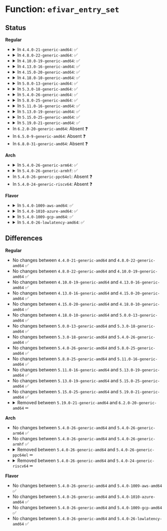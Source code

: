 # Function: <code>efivar_entry_set</code>

## Status
<b>Regular</b>
<ul>
<li>
<details>
<summary>In <code>4.4.0-21-generic-amd64</code>: ✅</summary>

```c
int efivar_entry_set(struct efivar_entry * entry, u32 attributes, long unsigned int size, void * data, struct list_head * head)
```

```json
{
  "name": "efivar_entry_set",
  "collision_type": "Unique Global",
  "inline_type": "No",
  "funcs": [
    {
      "addr": 18446744071585995824,
      "name": "efivar_entry_set",
      "external": true,
      "loc": "drivers/firmware/efi/vars.c:637",
      "file": "drivers/firmware/efi/vars.c",
      "inline": "seen, unknown",
      "caller_inline": [],
      "caller_func": [
        "drivers/firmware/efi/efivars.c:efivar_create",
        "drivers/firmware/efi/efivars.c:efivar_store_raw"
      ]
    }
  ],
  "symbols": [
    {
      "addr": 18446744071585995824,
      "name": "efivar_entry_set",
      "section": ".text",
      "bind": "STB_GLOBAL",
      "size": 446
    }
  ]
}
```
</details>
</li>
<li>
<details>
<summary>In <code>4.8.0-22-generic-amd64</code>: ✅</summary>

```c
int efivar_entry_set(struct efivar_entry * entry, u32 attributes, long unsigned int size, void * data, struct list_head * head)
```

```json
{
  "name": "efivar_entry_set",
  "collision_type": "Unique Global",
  "inline_type": "No",
  "funcs": [
    {
      "addr": 18446744071586402096,
      "name": "efivar_entry_set",
      "external": true,
      "loc": "drivers/firmware/efi/vars.c:627",
      "file": "drivers/firmware/efi/vars.c",
      "inline": "seen, unknown",
      "caller_inline": [],
      "caller_func": [
        "drivers/firmware/efi/efivars.c:efivar_create",
        "drivers/firmware/efi/efivars.c:efivar_store_raw"
      ]
    }
  ],
  "symbols": [
    {
      "addr": 18446744071586402096,
      "name": "efivar_entry_set",
      "section": ".text",
      "bind": "STB_GLOBAL",
      "size": 325
    }
  ]
}
```
</details>
</li>
<li>
<details>
<summary>In <code>4.10.0-19-generic-amd64</code>: ✅</summary>

```c
int efivar_entry_set(struct efivar_entry * entry, u32 attributes, long unsigned int size, void * data, struct list_head * head)
```

```json
{
  "name": "efivar_entry_set",
  "collision_type": "Unique Global",
  "inline_type": "No",
  "funcs": [
    {
      "addr": 18446744071586607904,
      "name": "efivar_entry_set",
      "external": true,
      "loc": "drivers/firmware/efi/vars.c:650",
      "file": "drivers/firmware/efi/vars.c",
      "inline": "seen, unknown",
      "caller_inline": [],
      "caller_func": [
        "drivers/firmware/efi/efivars.c:efivar_create",
        "drivers/firmware/efi/efivars.c:efivar_store_raw"
      ]
    }
  ],
  "symbols": [
    {
      "addr": 18446744071586607904,
      "name": "efivar_entry_set",
      "section": ".text",
      "bind": "STB_GLOBAL",
      "size": 333
    }
  ]
}
```
</details>
</li>
<li>
<details>
<summary>In <code>4.13.0-16-generic-amd64</code>: ✅</summary>

```c
int efivar_entry_set(struct efivar_entry * entry, u32 attributes, long unsigned int size, void * data, struct list_head * head)
```

```json
{
  "name": "efivar_entry_set",
  "collision_type": "Unique Global",
  "inline_type": "No",
  "funcs": [
    {
      "addr": 18446744071586733888,
      "name": "efivar_entry_set",
      "external": true,
      "loc": "drivers/firmware/efi/vars.c:650",
      "file": "drivers/firmware/efi/vars.c",
      "inline": "seen, unknown",
      "caller_inline": [],
      "caller_func": [
        "drivers/firmware/efi/efivars.c:efivar_create",
        "drivers/firmware/efi/efivars.c:efivar_store_raw"
      ]
    }
  ],
  "symbols": [
    {
      "addr": 18446744071586733888,
      "name": "efivar_entry_set",
      "section": ".text",
      "bind": "STB_GLOBAL",
      "size": 337
    }
  ]
}
```
</details>
</li>
<li>
<details>
<summary>In <code>4.15.0-20-generic-amd64</code>: ✅</summary>

```c
int efivar_entry_set(struct efivar_entry * entry, u32 attributes, long unsigned int size, void * data, struct list_head * head)
```

```json
{
  "name": "efivar_entry_set",
  "collision_type": "Unique Global",
  "inline_type": "No",
  "funcs": [
    {
      "addr": 18446744071587218320,
      "name": "efivar_entry_set",
      "external": true,
      "loc": "drivers/firmware/efi/vars.c:650",
      "file": "drivers/firmware/efi/vars.c",
      "inline": "seen, unknown",
      "caller_inline": [],
      "caller_func": [
        "drivers/firmware/efi/efivars.c:efivar_create",
        "drivers/firmware/efi/efivars.c:efivar_store_raw"
      ]
    }
  ],
  "symbols": [
    {
      "addr": 18446744071587218320,
      "name": "efivar_entry_set",
      "section": ".text",
      "bind": "STB_GLOBAL",
      "size": 345
    }
  ]
}
```
</details>
</li>
<li>
<details>
<summary>In <code>4.18.0-10-generic-amd64</code>: ✅</summary>

```c
int efivar_entry_set(struct efivar_entry * entry, u32 attributes, long unsigned int size, void * data, struct list_head * head)
```

```json
{
  "name": "efivar_entry_set",
  "collision_type": "Unique Global",
  "inline_type": "No",
  "funcs": [
    {
      "addr": 18446744071587518144,
      "name": "efivar_entry_set",
      "external": true,
      "loc": "drivers/firmware/efi/vars.c:650",
      "file": "drivers/firmware/efi/vars.c",
      "inline": "seen, unknown",
      "caller_inline": [],
      "caller_func": [
        "drivers/firmware/efi/efivars.c:efivar_create",
        "drivers/firmware/efi/efivars.c:efivar_store_raw"
      ]
    }
  ],
  "symbols": [
    {
      "addr": 18446744071587518144,
      "name": "efivar_entry_set",
      "section": ".text",
      "bind": "STB_GLOBAL",
      "size": 341
    }
  ]
}
```
</details>
</li>
<li>
<details>
<summary>In <code>5.0.0-13-generic-amd64</code>: ✅</summary>

```c
int efivar_entry_set(struct efivar_entry * entry, u32 attributes, long unsigned int size, void * data, struct list_head * head)
```

```json
{
  "name": "efivar_entry_set",
  "collision_type": "Unique Global",
  "inline_type": "No",
  "funcs": [
    {
      "addr": 18446744071587698352,
      "name": "efivar_entry_set",
      "external": true,
      "loc": "drivers/firmware/efi/vars.c:672",
      "file": "drivers/firmware/efi/vars.c",
      "inline": "seen, unknown",
      "caller_inline": [],
      "caller_func": [
        "drivers/firmware/efi/efivars.c:efivar_create",
        "drivers/firmware/efi/efivars.c:efivar_store_raw"
      ]
    }
  ],
  "symbols": [
    {
      "addr": 18446744071587698352,
      "name": "efivar_entry_set",
      "section": ".text",
      "bind": "STB_GLOBAL",
      "size": 374
    }
  ]
}
```
</details>
</li>
<li>
<details>
<summary>In <code>5.3.0-18-generic-amd64</code>: ✅</summary>

```c
int efivar_entry_set(struct efivar_entry * entry, u32 attributes, long unsigned int size, void * data, struct list_head * head)
```

```json
{
  "name": "efivar_entry_set",
  "collision_type": "Unique Global",
  "inline_type": "No",
  "funcs": [
    {
      "addr": 18446744071587977696,
      "name": "efivar_entry_set",
      "external": true,
      "loc": "drivers/firmware/efi/vars.c:659",
      "file": "drivers/firmware/efi/vars.c",
      "inline": "seen, unknown",
      "caller_inline": [],
      "caller_func": [
        "drivers/firmware/efi/efivars.c:efivar_create",
        "drivers/firmware/efi/efivars.c:efivar_store_raw"
      ]
    }
  ],
  "symbols": [
    {
      "addr": 18446744071587977696,
      "name": "efivar_entry_set",
      "section": ".text",
      "bind": "STB_GLOBAL",
      "size": 376
    }
  ]
}
```
</details>
</li>
<li>
<details>
<summary>In <code>5.4.0-26-generic-amd64</code>: ✅</summary>

```c
int efivar_entry_set(struct efivar_entry * entry, u32 attributes, long unsigned int size, void * data, struct list_head * head)
```

```json
{
  "name": "efivar_entry_set",
  "collision_type": "Unique Global",
  "inline_type": "No",
  "funcs": [
    {
      "addr": 18446744071588184896,
      "name": "efivar_entry_set",
      "external": true,
      "loc": "drivers/firmware/efi/vars.c:659",
      "file": "drivers/firmware/efi/vars.c",
      "inline": "seen, unknown",
      "caller_inline": [],
      "caller_func": [
        "drivers/firmware/efi/efivars.c:efivar_create",
        "drivers/firmware/efi/efivars.c:efivar_store_raw"
      ]
    }
  ],
  "symbols": [
    {
      "addr": 18446744071588184896,
      "name": "efivar_entry_set",
      "section": ".text",
      "bind": "STB_GLOBAL",
      "size": 376
    }
  ]
}
```
</details>
</li>
<li>
<details>
<summary>In <code>5.8.0-25-generic-amd64</code>: ✅</summary>

```c
int efivar_entry_set(struct efivar_entry * entry, u32 attributes, long unsigned int size, void * data, struct list_head * head)
```

```json
{
  "name": "efivar_entry_set",
  "collision_type": "Unique Global",
  "inline_type": "No",
  "funcs": [
    {
      "addr": 18446744071589053840,
      "name": "efivar_entry_set",
      "external": true,
      "loc": "drivers/firmware/efi/vars.c:659",
      "file": "drivers/firmware/efi/vars.c",
      "inline": "seen, unknown",
      "caller_inline": [],
      "caller_func": [
        "drivers/firmware/efi/efivars.c:efivar_create",
        "drivers/firmware/efi/efivars.c:efivar_store_raw"
      ]
    }
  ],
  "symbols": [
    {
      "addr": 18446744071589053840,
      "name": "efivar_entry_set",
      "section": ".text",
      "bind": "STB_GLOBAL",
      "size": 368
    }
  ]
}
```
</details>
</li>
<li>
<details>
<summary>In <code>5.11.0-16-generic-amd64</code>: ✅</summary>

```c
int efivar_entry_set(struct efivar_entry * entry, u32 attributes, long unsigned int size, void * data, struct list_head * head)
```

```json
{
  "name": "efivar_entry_set",
  "collision_type": "Unique Global",
  "inline_type": "No",
  "funcs": [
    {
      "addr": 18446744071589062448,
      "name": "efivar_entry_set",
      "external": true,
      "loc": "drivers/firmware/efi/vars.c:651",
      "file": "drivers/firmware/efi/vars.c",
      "inline": "seen, unknown",
      "caller_inline": [],
      "caller_func": [
        "drivers/firmware/efi/efivars.c:efivar_create",
        "drivers/firmware/efi/efivars.c:efivar_store_raw"
      ]
    }
  ],
  "symbols": [
    {
      "addr": 18446744071589062448,
      "name": "efivar_entry_set",
      "section": ".text",
      "bind": "STB_GLOBAL",
      "size": 368
    }
  ]
}
```
</details>
</li>
<li>
<details>
<summary>In <code>5.13.0-19-generic-amd64</code>: ✅</summary>

```c
int efivar_entry_set(struct efivar_entry * entry, u32 attributes, long unsigned int size, void * data, struct list_head * head)
```

```json
{
  "name": "efivar_entry_set",
  "collision_type": "Unique Global",
  "inline_type": "No",
  "funcs": [
    {
      "addr": 18446744071588949344,
      "name": "efivar_entry_set",
      "external": true,
      "loc": "drivers/firmware/efi/vars.c:651",
      "file": "drivers/firmware/efi/vars.c",
      "inline": "seen, unknown",
      "caller_inline": [],
      "caller_func": [
        "drivers/firmware/efi/efivars.c:efivar_create",
        "drivers/firmware/efi/efivars.c:efivar_store_raw"
      ]
    }
  ],
  "symbols": [
    {
      "addr": 18446744071588949344,
      "name": "efivar_entry_set",
      "section": ".text",
      "bind": "STB_GLOBAL",
      "size": 374
    }
  ]
}
```
</details>
</li>
<li>
<details>
<summary>In <code>5.15.0-25-generic-amd64</code>: ✅</summary>

```c
int efivar_entry_set(struct efivar_entry * entry, u32 attributes, long unsigned int size, void * data, struct list_head * head)
```

```json
{
  "name": "efivar_entry_set",
  "collision_type": "Unique Global",
  "inline_type": "No",
  "funcs": [
    {
      "addr": 18446744071589658464,
      "name": "efivar_entry_set",
      "external": true,
      "loc": "drivers/firmware/efi/vars.c:651",
      "file": "drivers/firmware/efi/vars.c",
      "inline": "seen, unknown",
      "caller_inline": [],
      "caller_func": [
        "drivers/firmware/efi/efivars.c:efivar_create",
        "drivers/firmware/efi/efivars.c:efivar_store_raw"
      ]
    }
  ],
  "symbols": [
    {
      "addr": 18446744071589658464,
      "name": "efivar_entry_set",
      "section": ".text",
      "bind": "STB_GLOBAL",
      "size": 374
    }
  ]
}
```
</details>
</li>
<li>
<details>
<summary>In <code>5.19.0-21-generic-amd64</code>: ✅</summary>

```c
int efivar_entry_set(struct efivar_entry * entry, u32 attributes, long unsigned int size, void * data, struct list_head * head)
```

```json
{
  "name": "efivar_entry_set",
  "collision_type": "Unique Global",
  "inline_type": "No",
  "funcs": [
    {
      "addr": 18446744071591161296,
      "name": "efivar_entry_set",
      "external": true,
      "loc": "drivers/firmware/efi/vars.c:651",
      "file": "drivers/firmware/efi/vars.c",
      "inline": "seen, unknown",
      "caller_inline": [],
      "caller_func": [
        "drivers/firmware/efi/efivars.c:efivar_create",
        "drivers/firmware/efi/efivars.c:efivar_store_raw"
      ]
    }
  ],
  "symbols": [
    {
      "addr": 18446744071591161296,
      "name": "efivar_entry_set",
      "section": ".text",
      "bind": "STB_GLOBAL",
      "size": 383
    }
  ]
}
```
</details>
</li>
<li>
In <code>6.2.0-20-generic-amd64</code>: Absent ❓
</li>
<li>
In <code>6.5.0-9-generic-amd64</code>: Absent ❓
</li>
<li>
In <code>6.8.0-31-generic-amd64</code>: Absent ❓
</li>
</ul>
<b>Arch</b>
<ul>
<li>
<details>
<summary>In <code>5.4.0-26-generic-arm64</code>: ✅</summary>

```c
int efivar_entry_set(struct efivar_entry * entry, u32 attributes, long unsigned int size, void * data, struct list_head * head)
```

```json
{
  "name": "efivar_entry_set",
  "collision_type": "Unique Global",
  "inline_type": "No",
  "funcs": [
    {
      "addr": 18446603336501540344,
      "name": "efivar_entry_set",
      "external": true,
      "loc": "drivers/firmware/efi/vars.c:659",
      "file": "drivers/firmware/efi/vars.c",
      "inline": "seen, unknown",
      "caller_inline": [],
      "caller_func": [
        "drivers/firmware/efi/efivars.c:efivar_create",
        "drivers/firmware/efi/efivars.c:efivar_store_raw"
      ]
    }
  ],
  "symbols": [
    {
      "addr": 18446603336501540344,
      "name": "efivar_entry_set",
      "section": ".text",
      "bind": "STB_GLOBAL",
      "size": 380
    }
  ]
}
```
</details>
</li>
<li>
<details>
<summary>In <code>5.4.0-26-generic-armhf</code>: ✅</summary>

```c
int efivar_entry_set(struct efivar_entry * entry, u32 attributes, long unsigned int size, void * data, struct list_head * head)
```

```json
{
  "name": "efivar_entry_set",
  "collision_type": "Unique Global",
  "inline_type": "No",
  "funcs": [
    {
      "addr": 3234054524,
      "name": "efivar_entry_set",
      "external": true,
      "loc": "drivers/firmware/efi/vars.c:659",
      "file": "drivers/firmware/efi/vars.c",
      "inline": "seen, unknown",
      "caller_inline": [],
      "caller_func": [
        "drivers/firmware/efi/efivars.c:efivar_create",
        "drivers/firmware/efi/efivars.c:efivar_store_raw"
      ]
    }
  ],
  "symbols": [
    {
      "addr": 3234054524,
      "name": "efivar_entry_set",
      "section": ".text",
      "bind": "STB_GLOBAL",
      "size": 384
    }
  ]
}
```
</details>
</li>
<li>
In <code>5.4.0-26-generic-ppc64el</code>: Absent ❓
</li>
<li>
In <code>5.4.0-24-generic-riscv64</code>: Absent ❓
</li>
</ul>
<b>Flavor</b>
<ul>
<li>
<details>
<summary>In <code>5.4.0-1009-aws-amd64</code>: ✅</summary>

```c
int efivar_entry_set(struct efivar_entry * entry, u32 attributes, long unsigned int size, void * data, struct list_head * head)
```

```json
{
  "name": "efivar_entry_set",
  "collision_type": "Unique Global",
  "inline_type": "No",
  "funcs": [
    {
      "addr": 18446744071587803328,
      "name": "efivar_entry_set",
      "external": true,
      "loc": "drivers/firmware/efi/vars.c:659",
      "file": "drivers/firmware/efi/vars.c",
      "inline": "seen, unknown",
      "caller_inline": [],
      "caller_func": [
        "drivers/firmware/efi/efivars.c:efivar_create",
        "drivers/firmware/efi/efivars.c:efivar_store_raw"
      ]
    }
  ],
  "symbols": [
    {
      "addr": 18446744071587803328,
      "name": "efivar_entry_set",
      "section": ".text",
      "bind": "STB_GLOBAL",
      "size": 376
    }
  ]
}
```
</details>
</li>
<li>
<details>
<summary>In <code>5.4.0-1010-azure-amd64</code>: ✅</summary>

```c
int efivar_entry_set(struct efivar_entry * entry, u32 attributes, long unsigned int size, void * data, struct list_head * head)
```

```json
{
  "name": "efivar_entry_set",
  "collision_type": "Unique Global",
  "inline_type": "No",
  "funcs": [
    {
      "addr": 18446744071587506752,
      "name": "efivar_entry_set",
      "external": true,
      "loc": "drivers/firmware/efi/vars.c:659",
      "file": "drivers/firmware/efi/vars.c",
      "inline": "seen, unknown",
      "caller_inline": [],
      "caller_func": [
        "drivers/firmware/efi/efivars.c:efivar_create",
        "drivers/firmware/efi/efivars.c:efivar_store_raw"
      ]
    }
  ],
  "symbols": [
    {
      "addr": 18446744071587506752,
      "name": "efivar_entry_set",
      "section": ".text",
      "bind": "STB_GLOBAL",
      "size": 376
    }
  ]
}
```
</details>
</li>
<li>
<details>
<summary>In <code>5.4.0-1009-gcp-amd64</code>: ✅</summary>

```c
int efivar_entry_set(struct efivar_entry * entry, u32 attributes, long unsigned int size, void * data, struct list_head * head)
```

```json
{
  "name": "efivar_entry_set",
  "collision_type": "Unique Global",
  "inline_type": "No",
  "funcs": [
    {
      "addr": 18446744071588139424,
      "name": "efivar_entry_set",
      "external": true,
      "loc": "drivers/firmware/efi/vars.c:659",
      "file": "drivers/firmware/efi/vars.c",
      "inline": "seen, unknown",
      "caller_inline": [],
      "caller_func": [
        "drivers/firmware/efi/efivars.c:efivar_create",
        "drivers/firmware/efi/efivars.c:efivar_store_raw"
      ]
    }
  ],
  "symbols": [
    {
      "addr": 18446744071588139424,
      "name": "efivar_entry_set",
      "section": ".text",
      "bind": "STB_GLOBAL",
      "size": 376
    }
  ]
}
```
</details>
</li>
<li>
<details>
<summary>In <code>5.4.0-26-lowlatency-amd64</code>: ✅</summary>

```c
int efivar_entry_set(struct efivar_entry * entry, u32 attributes, long unsigned int size, void * data, struct list_head * head)
```

```json
{
  "name": "efivar_entry_set",
  "collision_type": "Unique Global",
  "inline_type": "No",
  "funcs": [
    {
      "addr": 18446744071588256944,
      "name": "efivar_entry_set",
      "external": true,
      "loc": "drivers/firmware/efi/vars.c:659",
      "file": "drivers/firmware/efi/vars.c",
      "inline": "seen, unknown",
      "caller_inline": [],
      "caller_func": [
        "drivers/firmware/efi/efivars.c:efivar_create",
        "drivers/firmware/efi/efivars.c:efivar_store_raw"
      ]
    }
  ],
  "symbols": [
    {
      "addr": 18446744071588256944,
      "name": "efivar_entry_set",
      "section": ".text",
      "bind": "STB_GLOBAL",
      "size": 376
    }
  ]
}
```
</details>
</li>
</ul>

## Differences
<b>Regular</b>
<ul>
<li>
No changes between <code>4.4.0-21-generic-amd64</code> and <code>4.8.0-22-generic-amd64</code> ✅
</li>
<li>
No changes between <code>4.8.0-22-generic-amd64</code> and <code>4.10.0-19-generic-amd64</code> ✅
</li>
<li>
No changes between <code>4.10.0-19-generic-amd64</code> and <code>4.13.0-16-generic-amd64</code> ✅
</li>
<li>
No changes between <code>4.13.0-16-generic-amd64</code> and <code>4.15.0-20-generic-amd64</code> ✅
</li>
<li>
No changes between <code>4.15.0-20-generic-amd64</code> and <code>4.18.0-10-generic-amd64</code> ✅
</li>
<li>
No changes between <code>4.18.0-10-generic-amd64</code> and <code>5.0.0-13-generic-amd64</code> ✅
</li>
<li>
No changes between <code>5.0.0-13-generic-amd64</code> and <code>5.3.0-18-generic-amd64</code> ✅
</li>
<li>
No changes between <code>5.3.0-18-generic-amd64</code> and <code>5.4.0-26-generic-amd64</code> ✅
</li>
<li>
No changes between <code>5.4.0-26-generic-amd64</code> and <code>5.8.0-25-generic-amd64</code> ✅
</li>
<li>
No changes between <code>5.8.0-25-generic-amd64</code> and <code>5.11.0-16-generic-amd64</code> ✅
</li>
<li>
No changes between <code>5.11.0-16-generic-amd64</code> and <code>5.13.0-19-generic-amd64</code> ✅
</li>
<li>
No changes between <code>5.13.0-19-generic-amd64</code> and <code>5.15.0-25-generic-amd64</code> ✅
</li>
<li>
No changes between <code>5.15.0-25-generic-amd64</code> and <code>5.19.0-21-generic-amd64</code> ✅
</li>
<li>
<details>
<summary>Removed between <code>5.19.0-21-generic-amd64</code> and <code>6.2.0-20-generic-amd64</code> ➖</summary>

```c
int efivar_entry_set(struct efivar_entry * entry, u32 attributes, long unsigned int size, void * data, struct list_head * head)
```
</details>
</li>
</ul>
<b>Arch</b>
<ul>
<li>
No changes between <code>5.4.0-26-generic-amd64</code> and <code>5.4.0-26-generic-arm64</code> ✅
</li>
<li>
No changes between <code>5.4.0-26-generic-amd64</code> and <code>5.4.0-26-generic-armhf</code> ✅
</li>
<li>
<details>
<summary>Removed between <code>5.4.0-26-generic-amd64</code> and <code>5.4.0-26-generic-ppc64el</code> ➖</summary>

```c
int efivar_entry_set(struct efivar_entry * entry, u32 attributes, long unsigned int size, void * data, struct list_head * head)
```
</details>
</li>
<li>
<details>
<summary>Removed between <code>5.4.0-26-generic-amd64</code> and <code>5.4.0-24-generic-riscv64</code> ➖</summary>

```c
int efivar_entry_set(struct efivar_entry * entry, u32 attributes, long unsigned int size, void * data, struct list_head * head)
```
</details>
</li>
</ul>
<b>Flavor</b>
<ul>
<li>
No changes between <code>5.4.0-26-generic-amd64</code> and <code>5.4.0-1009-aws-amd64</code> ✅
</li>
<li>
No changes between <code>5.4.0-26-generic-amd64</code> and <code>5.4.0-1010-azure-amd64</code> ✅
</li>
<li>
No changes between <code>5.4.0-26-generic-amd64</code> and <code>5.4.0-1009-gcp-amd64</code> ✅
</li>
<li>
No changes between <code>5.4.0-26-generic-amd64</code> and <code>5.4.0-26-lowlatency-amd64</code> ✅
</li>
</ul>
